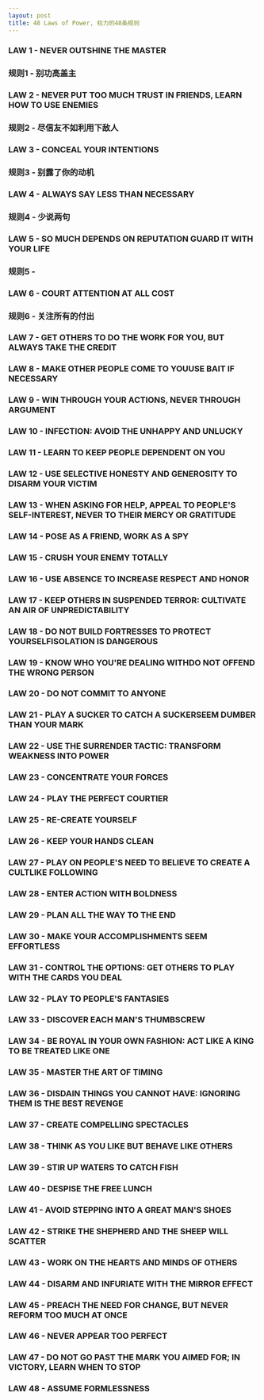 ```yaml
---
layout: post
title: 48 Laws of Power, 权力的48条规则
---
```


### LAW 1 - NEVER OUTSHINE THE MASTER ###
### 规则1 - 别功高盖主 ###

### LAW 2 - NEVER PUT TOO MUCH TRUST IN FRIENDS, LEARN HOW TO USE ENEMIES ###
### 规则2 - 尽信友不如利用下敌人 ###

### LAW 3 - CONCEAL YOUR INTENTIONS ###
### 规则3 - 别露了你的动机 ###

### LAW 4 - ALWAYS SAY LESS THAN NECESSARY ###
### 规则4 - 少说两句 ###

### LAW 5 - SO MUCH DEPENDS ON REPUTATION GUARD IT WITH YOUR LIFE ###
### 规则5 - ###

### LAW 6 - COURT ATTENTION AT ALL COST ###
### 规则6 - 关注所有的付出 ###

### LAW 7 - GET OTHERS TO DO THE WORK FOR YOU, BUT ALWAYS TAKE THE CREDIT ###

### LAW 8 - MAKE OTHER PEOPLE COME TO YOUUSE BAIT IF NECESSARY ###

### LAW 9 - WIN THROUGH YOUR ACTIONS, NEVER THROUGH ARGUMENT ###

### LAW 10 - INFECTION: AVOID THE UNHAPPY AND UNLUCKY ###

### LAW 11 - LEARN TO KEEP PEOPLE DEPENDENT ON YOU ###

### LAW 12 - USE SELECTIVE HONESTY AND GENEROSITY TO DISARM YOUR VICTIM ###

### LAW 13 - WHEN ASKING FOR HELP, APPEAL TO PEOPLE'S SELF-INTEREST, NEVER TO THEIR MERCY OR GRATITUDE ###

### LAW 14 - POSE AS A FRIEND, WORK AS A SPY ###

### LAW 15 - CRUSH YOUR ENEMY TOTALLY ###

### LAW 16 - USE ABSENCE TO INCREASE RESPECT AND HONOR ###

### LAW 17 - KEEP OTHERS IN SUSPENDED TERROR: CULTIVATE AN AIR OF UNPREDICTABILITY ###

### LAW 18 - DO NOT BUILD FORTRESSES TO PROTECT YOURSELFISOLATION IS DANGEROUS ###

### LAW 19 - KNOW WHO YOU'RE DEALING WITHDO NOT OFFEND THE WRONG PERSON ###

### LAW 20 - DO NOT COMMIT TO ANYONE ###

### LAW 21 - PLAY A SUCKER TO CATCH A SUCKERSEEM DUMBER THAN YOUR MARK ###

### LAW 22 - USE THE SURRENDER TACTIC: TRANSFORM WEAKNESS INTO POWER ###

### LAW 23 - CONCENTRATE YOUR FORCES ###

### LAW 24 - PLAY THE PERFECT COURTIER ###

### LAW 25 - RE-CREATE YOURSELF ###

### LAW 26 - KEEP YOUR HANDS CLEAN ###

### LAW 27 - PLAY ON PEOPLE'S NEED TO BELIEVE TO CREATE A CULTLIKE FOLLOWING ###

### LAW 28 - ENTER ACTION WITH BOLDNESS ###

### LAW 29 - PLAN ALL THE WAY TO THE END ###

### LAW 30 - MAKE YOUR ACCOMPLISHMENTS SEEM EFFORTLESS ###

### LAW 31 - CONTROL THE OPTIONS: GET OTHERS TO PLAY WITH THE CARDS YOU DEAL ###

### LAW 32 - PLAY TO PEOPLE'S FANTASIES ###

### LAW 33 - DISCOVER EACH MAN'S THUMBSCREW ###

### LAW 34 - BE ROYAL IN YOUR OWN FASHION: ACT LIKE A KING TO BE TREATED LIKE ONE ###

### LAW 35 - MASTER THE ART OF TIMING ###

### LAW 36 - DISDAIN THINGS YOU CANNOT HAVE: IGNORING THEM IS THE BEST REVENGE ###

### LAW 37 - CREATE COMPELLING SPECTACLES ###

### LAW 38 - THINK AS YOU LIKE BUT BEHAVE LIKE OTHERS ###

### LAW 39 - STIR UP WATERS TO CATCH FISH ###

### LAW 40 - DESPISE THE FREE LUNCH ###

### LAW 41 - AVOID STEPPING INTO A GREAT MAN'S SHOES ###

### LAW 42 - STRIKE THE SHEPHERD AND THE SHEEP WILL SCATTER ###

### LAW 43 - WORK ON THE HEARTS AND MINDS OF OTHERS ###

### LAW 44 - DISARM AND INFURIATE WITH THE MIRROR EFFECT ###

### LAW 45 - PREACH THE NEED FOR CHANGE, BUT NEVER REFORM TOO MUCH AT ONCE ###

### LAW 46 - NEVER APPEAR TOO PERFECT ###

### LAW 47 - DO NOT GO PAST THE MARK YOU AIMED FOR; IN VICTORY, LEARN WHEN TO STOP ###

### LAW 48 - ASSUME FORMLESSNESS ###
